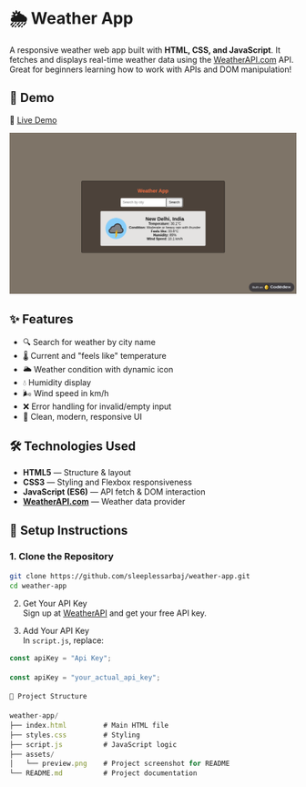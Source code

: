 # 🌦️ Weather App

A responsive weather web app built with **HTML, CSS, and JavaScript**. It fetches and displays real-time weather data using the [WeatherAPI.com](https://www.weatherapi.com/) API. Great for beginners learning how to work with APIs and DOM manipulation!

## 📸 Demo

🚀 [Live Demo](https://www.codedex.io/68pgEVgKw7iOgLcd6IBQ/live)

![Weather App Screenshot](/assets/preview.png)

## ✨ Features

- 🔍 Search for weather by city name  
- 🌡️ Current and "feels like" temperature  
- 🌥️ Weather condition with dynamic icon  
- 💧 Humidity display  
- 🌬️ Wind speed in km/h  
- ❌ Error handling for invalid/empty input  
- 🎨 Clean, modern, responsive UI

## 🛠️ Technologies Used

- **HTML5** — Structure & layout  
- **CSS3** — Styling and Flexbox responsiveness  
- **JavaScript (ES6)** — API fetch & DOM interaction  
- **[WeatherAPI.com](https://www.weatherapi.com/)** — Weather data provider

## 🔑 Setup Instructions

### 1. Clone the Repository

```bash
git clone https://github.com/sleeplessarbaj/weather-app.git
cd weather-app
```

2. Get Your API Key  
Sign up at [WeatherAPI](https://www.weatherapi.com/) and get your free API key.

3. Add Your API Key  
In `script.js`, replace:

```js
const apiKey = "Api Key";

const apiKey = "your_actual_api_key";

📁 Project Structure

weather-app/
├── index.html         # Main HTML file
├── styles.css         # Styling
├── script.js          # JavaScript logic
├── assets/
│   └── preview.png    # Project screenshot for README
└── README.md          # Project documentation

